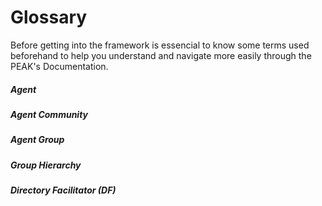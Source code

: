 # Glossary

Before getting into the framework is essencial to know some terms used beforehand to help you understand and navigate more easily through the PEAK's Documentation.

##### Agent
##### Agent Community
##### Agent Group
##### Group Hierarchy
##### Directory Facilitator (DF)